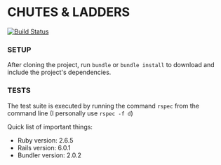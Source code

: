 # CHUTES & LADDERS

[![Build Status](https://travis-ci.org/BryceGraves/chutes-and-ladders.svg?branch=develop)](https://travis-ci.org/BryceGraves/chutes-and-ladders)

### SETUP

After cloning the project, run `bundle` or `bundle install`
to download and include the project's dependencies.

### TESTS

The test suite is executed by running the command `rspec` from the command line (I personally use `rspec -f d`)

Quick list of important things:

* Ruby version: 2.6.5
* Rails version: 6.0.1
* Bundler version: 2.0.2
